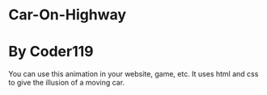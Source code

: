# Car-On-Highway
# By Coder119
You can use this animation in your website, game, etc. It uses html and css to give the illusion of a moving car.
